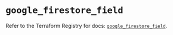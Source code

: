 # `google_firestore_field`

Refer to the Terraform Registry for docs: [`google_firestore_field`](https://registry.terraform.io/providers/hashicorp/google/6.40.0/docs/resources/firestore_field).
